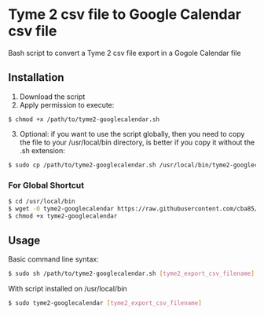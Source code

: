 # Tyme 2 csv file to Google Calendar csv file

Bash script to convert a Tyme 2 csv file export in a Gogole Calendar file

## Installation

1. Download the script
2. Apply permission to execute:

```
$ chmod +x /path/to/tyme2-googlecalendar.sh
```

3. Optional: if you want to use the script globally, then you need to copy the file to your /usr/local/bin directory, is better
if you copy it without the .sh extension:

```bash
$ sudo cp /path/to/tyme2-googlecalendar.sh /usr/local/bin/tyme2-googlecalendar
```

### For Global Shortcut ###

```bash
$ cd /usr/local/bin
$ wget -O tyme2-googlecalendar https://raw.githubusercontent.com/cba85/tyme2-googlecalendar/master/tyme2-googlecalendar.sh
$ chmod +x tyme2-googlecalendar
```

## Usage ##

Basic command line syntax:

```bash
$ sudo sh /path/to/tyme2-googlecalendar.sh [tyme2_export_csv_filename]
```

With script installed on /usr/local/bin

```bash
$ sudo tyme2-googlecalendar [tyme2_export_csv_filename]
```
